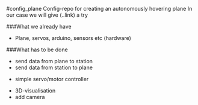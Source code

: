 #config_plane
Config-repo for creating an autonomously hovering plane
In our case we will give (..link) a try


###What we already have
 * Plane, servos, arduino, sensors etc (hardware)

###What has to be done
 * send data from plane to station
 * send data from station to plane
 + simple servo/motor controller
 * 3D-visualisation
 * add camera

